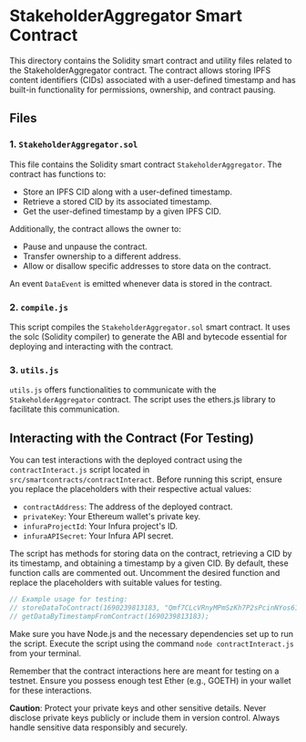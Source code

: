 # StakeholderAggregator Smart Contract

This directory contains the Solidity smart contract and utility files related to the StakeholderAggregator contract. The contract allows storing IPFS content identifiers (CIDs) associated with a user-defined timestamp and has built-in functionality for permissions, ownership, and contract pausing.

## Files

### 1. `StakeholderAggregator.sol`

This file contains the Solidity smart contract `StakeholderAggregator`. The contract has functions to:

- Store an IPFS CID along with a user-defined timestamp.
- Retrieve a stored CID by its associated timestamp.
- Get the user-defined timestamp by a given IPFS CID.

Additionally, the contract allows the owner to:

- Pause and unpause the contract.
- Transfer ownership to a different address.
- Allow or disallow specific addresses to store data on the contract.

An event `DataEvent` is emitted whenever data is stored in the contract.

### 2. `compile.js`

This script compiles the `StakeholderAggregator.sol` smart contract. It uses the solc (Solidity compiler) to generate the ABI and bytecode essential for deploying and interacting with the contract.

### 3. `utils.js`

`utils.js` offers functionalities to communicate with the `StakeholderAggregator` contract. The script uses the ethers.js library to facilitate this communication.

## Interacting with the Contract (For Testing)

You can test interactions with the deployed contract using the `contractInteract.js` script located in `src/smartcontracts/contractInteract`. Before running this script, ensure you replace the placeholders with their respective actual values:

- `contractAddress`: The address of the deployed contract.
- `privateKey`: Your Ethereum wallet's private key.
- `infuraProjectId`: Your Infura project's ID.
- `infuraAPISecret`: Your Infura API secret.

The script has methods for storing data on the contract, retrieving a CID by its timestamp, and obtaining a timestamp by a given CID. By default, these function calls are commented out. Uncomment the desired function and replace the placeholders with suitable values for testing.

```javascript
// Example usage for testing:
// storeDataToContract(1690239813183, "Qmf7CLcVRnyMPmSzKh7P2sPcinNYos61C93U3QrzVKDeDa");
// getDataByTimestampFromContract(1690239813183);
```

Make sure you have Node.js and the necessary dependencies set up to run the script. Execute the script using the command `node contractInteract.js` from your terminal.

Remember that the contract interactions here are meant for testing on a testnet. Ensure you possess enough test Ether (e.g., GOETH) in your wallet for these interactions.

**Caution**: Protect your private keys and other sensitive details. Never disclose private keys publicly or include them in version control. Always handle sensitive data responsibly and securely.

